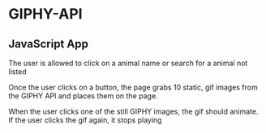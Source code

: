# GIPHY-API

## JavaScript App

The user is allowed to click on a animal name or search for a animal not listed

Once the user clicks on a button, the page grabs 10 static, gif images from the GIPHY API and places them on the page.

When the user clicks one of the still GIPHY images, the gif should animate. If the user clicks the gif again, it stops playing




